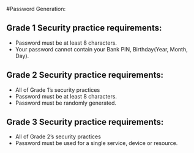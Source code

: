 #Password Generation: 
## Grade 1 Security practice requirements: 
* Password  must be at least 8 characters.
* Your password cannot contain your Bank PIN, Birthday(Year, Month, Day).

## Grade 2 Security practice requirements: 
* All of Grade 1’s security practices 
* Password  must be at least 8 characters.
* Password must be randomly generated. 

## Grade 3 Security practice requirements: 
* All of Grade 2’s security practices 
* Password must be used for a single service, device or resource. 
